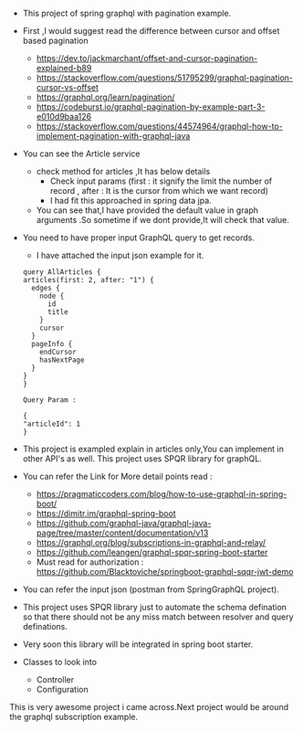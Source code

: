 * This project of spring graphql with pagination example.
* First ,I would suggest read the difference between cursor and offset based pagination
    * https://dev.to/jackmarchant/offset-and-cursor-pagination-explained-b89
    * https://stackoverflow.com/questions/51795299/graphql-pagination-cursor-vs-offset
    * https://graphql.org/learn/pagination/
    * https://codeburst.io/graphql-pagination-by-example-part-3-e010d9baa126
    * https://stackoverflow.com/questions/44574964/graphql-how-to-implement-pagination-with-graphql-java
    
* You can see the Article service
    * check method for articles ,It has below details
        * Check input params (first : it signify the limit the number of record , after : It is the cursor from which we want record)
        * I had fit this approached in spring data jpa.
    * You can see that,I have provided the default value in graph arguments .So sometime if we dont provide,It will check that value.
* You need to have proper input GraphQL query to get records.
    * I have attached the input json example for it.
    ````
  query AllArticles {
    articles(first: 2, after: "1") {
      edges {
        node {
          id
          title
        }
        cursor
      }
      pageInfo {
        endCursor
        hasNextPage
      }
    }
  }

  Query Param :
  
  {
    "articleId": 1
  }
  ````        
* This project is exampled explain in articles only,You can implement in other API's as well. This project uses SPQR library for graphQL.
* You can refer the Link for More detail points read :
    * https://pragmaticcoders.com/blog/how-to-use-graphql-in-spring-boot/ 
    * https://dimitr.im/graphql-spring-boot
    * https://github.com/graphql-java/graphql-java-page/tree/master/content/documentation/v13
    * https://graphql.org/blog/subscriptions-in-graphql-and-relay/
    * https://github.com/leangen/graphql-spqr-spring-boot-starter
    * Must read for authorization : https://github.com/Blacktoviche/springboot-graphql-sqqr-jwt-demo
    
* You can refer the input json (postman from SpringGraphQL project).
* This project uses SPQR library just to automate the schema defination so that there should not be any miss match between resolver and query definations.
* Very soon this library will be integrated in spring boot starter.
* Classes to look into
    * Controller
    * Configuration
    
This is very awesome project i came across.Next project would be around the graphql subscription example.
